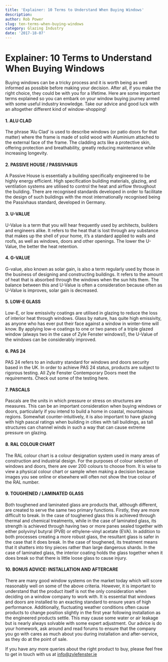 ```yaml
---
title: 'Explainer: 10 Terms to Understand When Buying Windows'
description: 
author: Rob Power
slug: ten-terms-when-buying-windows
category: Glazing Industry
date: '2017-18-07'
---
```


# Explainer: 10 Terms to Understand When Buying Windows
Buying windows can be a tricky process and it is worth being as well informed as possible before making your decision. After all, if you make the right choice, they could be with you for a lifetime. Here are some important terms explained so you can embark on your window buying journey armed with some useful industry knowledge. Take our advice and good luck with an altogether different kind of window-shopping!

#### 1. ALU CLAD
The phrase ‘Alu Clad’ is used to describe windows (or patio doors for that matter) where the frame is made of solid wood with Aluminium attached to the external face of the frame. The cladding acts like a protective skin, offering protection and breathability, greatly reducing maintenance while increasing longevity.
#### 2. PASSIVE HOUSE / PASSIVHAUS
A Passive House is essentially a building specifically engineered to be highly energy efficient. High specification building materials, glazing, and ventilation systems are utilised to control the heat and airflow throughout the building. There are recognised standards developed in order to facilitate the design of such buildings with the most internationally recognised being the Passivhaus standard, developed in Germany.
#### 3. U-VALUE
U-Value is a term that you will hear frequently used by architects, builders and engineers alike. It refers to the heat that is lost through any substance that makes up the shell of your home, it’s a standard applied to walls and roofs, as well as windows, doors and other openings. The lower the U-Value, the better the heat retention.
#### 4. G-VALUE
G-value, also known as solar gain, is also a term regularly used by those in the business of designing and constructing buildings. It refers to the amount of heat that is absorbed through the windows when the sun hits them. The balance between this and U-Value is often a consideration because often as U-Value is improves, solar gain is decreased.
#### 5. LOW-E GLASS
Low-E, or low emissivity coatings are utilised in glazing to reduce the loss of interior heat through windows. Glass by nature, has quite high emissivity, as anyone who has ever put their face against a window in winter-time will know. By applying low-e coatings to one or two panes of a triple glazed window (always two in the case of Zyle Fenster windows!), the U-Value of the windows can be considerably improved.
#### 6. PAS 24
PAS 24 refers to an industry standard for windows and doors security based in the UK. In order to achieve PAS 24 status, products are subject to rigorous testing. All Zyle Fenster Contemporary Doors meet the requirements. Check out some of the testing here.
#### 7. PASCALS
Pascals are the units in which pressure or stress on structures are measures. This can be an important consideration when buying windows or doors, particularly if you intend to build a home in coastal, mountainous regions. Somewhat counter-intuitively, it is also important to have glazing with high pascal ratings when building in cities with tall buildings, as tall structures can channel winds in such a way that can cause extreme pressure on glazing.
#### 8. RAL COLOUR CHART
The RAL colour chart is a colour designation system used in many areas of construction and industrial design. For the purposes of colour selection of windows and doors, there are over 200 colours to choose from. It is wise to view a physical colour chart or sample when making a decision because images you see online or elsewhere will often not show the true colour of the RAL number.
#### 9. TOUGHENED / LAMINATED GLASS
Both toughened and laminated glass are products that, although different, are created to serve the same two primary functions. Firstly, they are more difficult to break. In the case of toughened glass this is achieved through thermal and chemical treatments, while in the case of laminated glass, its strength is achieved through having two or more panes sealed together with either polyvinyl butyral (PVB) or ethylene-vinyl acetate (EVA). In addition to both processes creating a more robust glass, the resultant glass is safer in the case that it does break. In the case of toughened, its treatment means that it shatters into tiny pieces rather than large dangerous shards. In the case of laminated glass, the interior coating holds the glass together when it does break so that there is little loose glass to cause injury.
#### 10. BONUS ADVICE: INSTALLATION AND AFTERCARE
There are many good window systems on the market today which will score reasonably well on some of the above criteria. However, it is important to understand that the product itself is not the only consideration when deciding on a window company to work with. It is essential that windows and doors are installed to an exacting standard to ensure years of high performance. Additionally, fluctuating weather conditions often cause products to change position slightly in the first year following installation as the engineered products settle. This may cause some water or air leakage but is nearly always solvable with some expert adjustment. Our advice is do your homework, ask around and read forums to ensure that the company you go with cares as much about you during installation and after-service, as they do at the point of sale.

If you have any more queries about the right product to buy, please feel free to get in touch with us at info@zylefenster.ie
